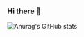 ### Hi there 👋

![Anurag's GitHub stats](https://github-readme-stats.vercel.app/api?username=mikel13200&hide=contribs,prs)

